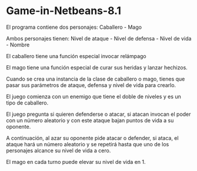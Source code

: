 # Game-in-Netbeans-8.1

El programa contiene dos personajes: Caballero - Mago

Ambos personajes tienen: Nivel de ataque - Nivel de defensa - Nivel de vida - Nombre

El caballero tiene una función especial invocar relámpago

El mago tiene una función especial de curar sus heridas y lanzar hechizos.

Cuando se crea una instancia de la clase de caballero o mago, tienes que pasar sus parámetros de ataque, defensa y nivel de vida para crearlo.

El juego comienza con un enemigo que tiene el doble de niveles y es un tipo de caballero.

El juego pregunta si quieren defenderse o atacar, si atacan invocan el poder con un número aleatorio y con este ataque bajan puntos de vida a su oponente.

A continuación, al azar su oponente pide atacar o defender, si ataca, el ataque hará un número aleatorio y se repetirá hasta que uno de los personajes alcance su nivel de vida a cero.

El mago en cada turno puede elevar su nivel de vida en 1.
